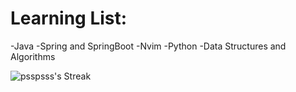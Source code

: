 # Learning List: 
-Java
-Spring and SpringBoot
-Nvim
-Python
-Data Structures and Algorithms

![psspsss's Streak](https://github-readme-streak-stats.herokuapp.com/?user=psspsss&theme=gotham&hide_border=true)

